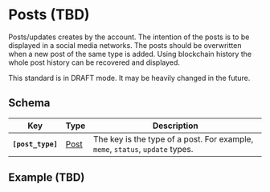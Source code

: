 # Posts (TBD)

Posts/updates creates by the account. The intention of the posts is to be displayed in a social media networks.
The posts should be overwritten when a new post of the same type is added.
Using blockchain history the whole post history can be recovered and displayed.

This standard is in DRAFT mode. It may be heavily changed in the future.

## Schema

| Key | Type | Description |
| --- | --- | --- |
| **`[post_type]`** | [Post](./Post.md) | The key is the type of a post. For example, `meme`, `status`, `update` types. |

## Example (TBD)

```
